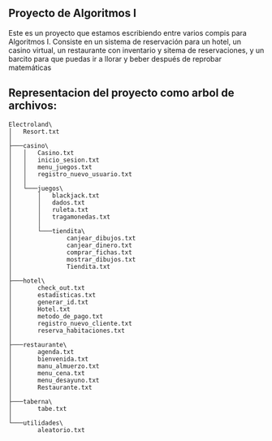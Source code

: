 ## Proyecto de Algoritmos I

Este es un proyecto que estamos escribiendo entre varios compis para Algoritmos I. Consiste en un sistema de reservación para un hotel, un casino virtual, un restaurante con inventario y sitema de reservaciones, y un barcito para que puedas ir a llorar y beber después de reprobar matemáticas

## Representacion del proyecto como arbol de archivos:

```
Electroland\
│   Resort.txt
│
├───casino\
│   │   Casino.txt
│   │   inicio_sesion.txt
│   │   menu_juegos.txt
│   │   registro_nuevo_usuario.txt
│   │
│   └───juegos\
│       │   blackjack.txt
│       │   dados.txt
│       │   ruleta.txt
│       │   tragamonedas.txt
│       │
│       └───tiendita\
│               canjear_dibujos.txt
│               canjear_dinero.txt
│               comprar_fichas.txt
│               mostrar_dibujos.txt
│               Tiendita.txt
│
├───hotel\
│       check_out.txt
│       estadisticas.txt
│       generar_id.txt
│       Hotel.txt
│       metodo_de_pago.txt
│       registro_nuevo_cliente.txt
│       reserva_habitaciones.txt
│
├───restaurante\
│       agenda.txt
│       bienvenida.txt
│       manu_almuerzo.txt
│       menu_cena.txt
│       menu_desayuno.txt
│       Restaurante.txt
│
├───taberna\
│       tabe.txt
│
└───utilidades\
        aleatorio.txt
```
